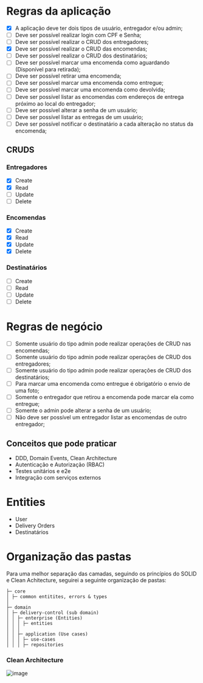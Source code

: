 # Regras da aplicação

- [x] A aplicação deve ter dois tipos de usuário, entregador e/ou admin;
- [ ] Deve ser possível realizar login com CPF e Senha;
- [ ] Deve ser possível realizar o CRUD dos entregadores;
- [x] Deve ser possível realizar o CRUD das encomendas;
- [ ] Deve ser possível realizar o CRUD dos destinatários;
- [ ] Deve ser possível marcar uma encomenda como aguardando (Disponível para retirada);
- [ ] Deve ser possível retirar uma encomenda;
- [ ] Deve ser possível marcar uma encomenda como entregue;
- [ ] Deve ser possível marcar uma encomenda como devolvida;
- [ ] Deve ser possível listar as encomendas com endereços de entrega próximo ao local do entregador;
- [ ] Deve ser possível alterar a senha de um usuário;
- [ ] Deve ser possível listar as entregas de um usuário;
- [ ] Deve ser possível notificar o destinatário a cada alteração no status da encomenda;

## CRUDS

### Entregadores

- [x] Create
- [x] Read
- [ ] Update
- [ ] Delete

### Encomendas

- [x] Create
- [x] Read
- [x] Update
- [x] Delete

### Destinatários

- [ ] Create
- [ ] Read
- [ ] Update
- [ ] Delete

# Regras de negócio

- [ ] Somente usuário do tipo admin pode realizar operações de CRUD nas encomendas;
- [ ] Somente usuário do tipo admin pode realizar operações de CRUD dos entregadores;
- [ ] Somente usuário do tipo admin pode realizar operações de CRUD dos destinatários;
- [ ] Para marcar uma encomenda como entregue é obrigatório o envio de uma foto;
- [ ] Somente o entregador que retirou a encomenda pode marcar ela como entregue;
- [ ] Somente o admin pode alterar a senha de um usuário;
- [ ] Não deve ser possível um entregador listar as encomendas de outro entregador;

## Conceitos que pode praticar

- DDD, Domain Events, Clean Architecture
- Autenticação e Autorização (RBAC)
- Testes unitários e e2e
- Integração com serviços externos

# Entities

- User
- Delivery Orders
- Destinatários

# Organização das pastas

Para uma melhor separação das camadas, seguindo os princípios do SOLID e Clean Achitecture, seguirei a seguinte organização de pastas:

```
├─ core
│ ├─ common entitites, errors & types
│
├─ domain
│ ├─ delivery-control (sub domain)
│ │ ├─ enterprise (Entities)
│ │ │ ├─ entities
│ │ │
│ │ ├─ application (Use cases)
│ │ │ ├─ use-cases
│ │ │ ├─ repositories
```

### Clean Architecture

![image](https://github.com/user-attachments/assets/11bed646-fd74-42e0-99bf-4ba7ba939858)
